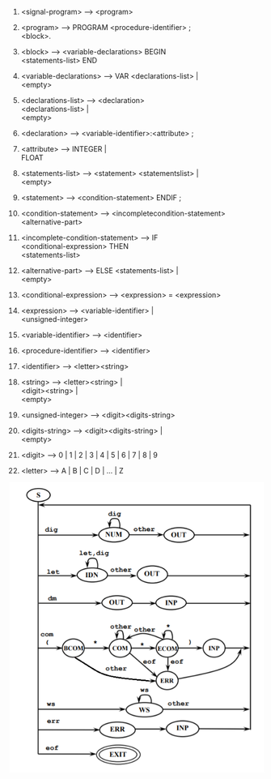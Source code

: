 1. \<signal-program> --> \<program>

2. \<program> --> PROGRAM \<procedure-identifier> ;
              <br/>\<block>.


3. \<block> --> \<variable-declarations> BEGIN
            <br/>\<statements-list> END

4. \<variable-declarations> --> VAR \<declarations-list> |
                                  <br/>\<empty>

5. \<declarations-list> --> \<declaration>
                        <br/>\<declarations-list> |
                        <br/>\<empty>

6. \<declaration> --> \<variable-identifier>:\<attribute> ;

7. \<attribute> --> INTEGER |
                <br/>FLOAT

8. \<statements-list> --> \<statement> \<statementslist> |
                      <br/>\<empty>

9. \<statement> --> \<condition-statement> ENDIF ;

10. \<condition-statement> --> \<incompletecondition-statement>\<alternative-part>

11. \<incomplete-condition-statement> --> IF
                                      <br/>\<conditional-expression> THEN
                                      <br/>\<statements-list>

12. \<alternative-part> --> ELSE \<statements-list> |
                        <br/>\<empty>

13. \<conditional-expression> --> \<expression> = \<expression>

14. \<expression> --> \<variable-identifier> |
                  <br/>\<unsigned-integer>

15. \<variable-identifier> --> \<identifier>

16. \<procedure-identifier> --> \<identifier>

17. \<identifier> --> \<letter>\<string>

18. \<string> --> \<letter>\<string> |
              <br/>\<digit>\<string> |
              <br/>\<empty>

19. \<unsigned-integer> --> \<digit>\<digits-string>

20. \<digits-string> --> \<digit>\<digits-string> |
                     <br/>\<empty>

21. \<digit> --> 0 | 1 | 2 | 3 | 4 | 5 | 6 | 7 | 8 | 9

22. \<letter> --> A | B | C | D | ... | Z

![](graph.png)
